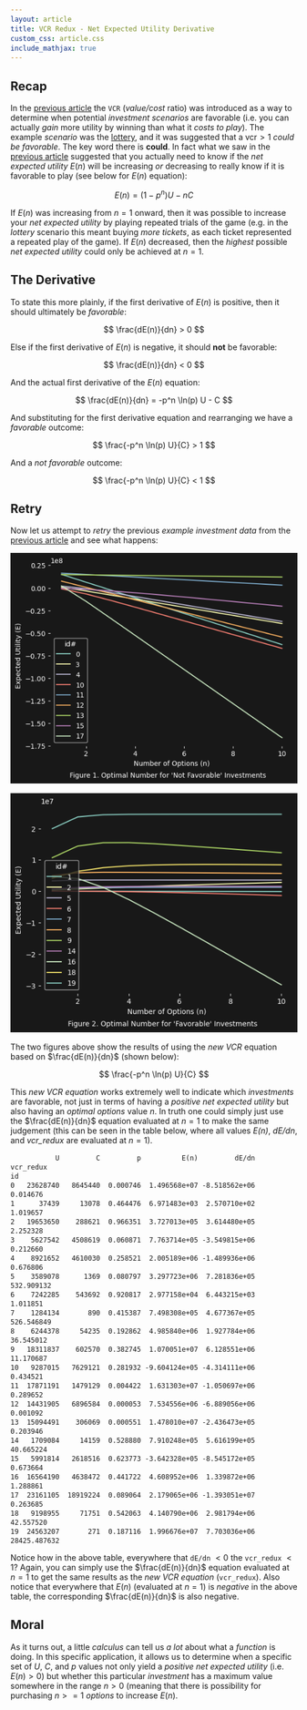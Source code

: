 ```yaml
---
layout: article
title: VCR Redux - Net Expected Utility Derivative
custom_css: article.css
include_mathjax: true
---
```

## Recap
In the [previous article](https://diogenesanalytics.com/blog/2024/05/20/value-cost-ratio) the `VCR` (*value/cost* ratio) was introduced as a way to determine when potential *investment scenarios* are favorable (i.e. you can actually *gain* more utility by winning than what it *costs to play*). The example *scenario* was the [lottery](https://diogenesanalytics.com/blog/2024/05/19/optimal-options), and it was suggested that a $\text{vcr} > 1$ *could be favorable*. The key word there is **could**. In fact what we saw in the [previous article](https://diogenesanalytics.com/blog/2024/05/20/value-cost-ratio) suggested that you actually need to know if the *net expected utility* $E(n)$ will be increasing *or* decreasing to really know if it is favorable to play (see below for $E(n)$ equation):

$$
E(n) = (1 - p^n)U - nC
$$

If $E(n)$ was increasing from $n = 1$ onward, then it was possible to increase your *net expected utility* by playing repeated trials of the game (e.g. in the *lottery* scenario this meant buying *more tickets*, as each ticket represented a repeated play of the game). If $E(n)$ decreased, then the *highest* possible *net expected utility* could only be achieved at $n = 1$.

## The Derivative
To state this more plainly, if the first derivative of $E(n)$ is positive, then it should ultimately be *favorable*:

$$
\frac{dE(n)}{dn} > 0
$$

Else if the first derivative of $E(n)$ is negative, it should **not** be favorable:

$$
\frac{dE(n)}{dn} < 0
$$

And the actual first derivative of the $E(n)$ equation:

$$
\frac{dE(n)}{dn} = -p^n \ln(p) U - C
$$

And substituting for the first derivative equation and rearranging we have a *favorable* outcome:

$$
\frac{-p^n \ln(p) U}{C} > 1
$$

And a *not favorable* outcome:

$$
\frac{-p^n \ln(p) U}{C} < 1
$$

## Retry
Now let us attempt to *retry* the previous *example investment data* from the [previous article](https://diogenesanalytics.com/blog/2024/05/19/optimal-options) and see what happens:


    
![png](/assets/images/2024-05-22-vcr-redux_files/2024-05-22-vcr-redux_7_0.png)
    



    
![png](/assets/images/2024-05-22-vcr-redux_files/2024-05-22-vcr-redux_7_1.png)
    


The two figures above show the results of using the *new VCR* equation based on $\frac{dE(n)}{dn}$ (shown below):

$$
\frac{-p^n \ln(p) U}{C}
$$

This *new VCR equation* works extremely well to indicate which *investments* are favorable, not just in terms of having a *positive net expected utility* but also having an *optimal options* value $n$. In truth one could simply just use the $\frac{dE(n)}{dn}$ equation evaluated at $n = 1$ to make the same judgement (this can be seen in the table below, where all values *E(n)*, *dE/dn*, and *vcr_redux* are evaluated at $n = 1$).

               U         C         p          E(n)         dE/dn     vcr_redux
    id                                                                        
    0   23628740   8645440  0.000746  1.496568e+07 -8.518562e+06      0.014676
    1      37439     13078  0.464476  6.971483e+03  2.570710e+02      1.019657
    2   19653650    288621  0.966351  3.727013e+05  3.614480e+05      2.252328
    3    5627542   4508619  0.060871  7.763714e+05 -3.549815e+06      0.212660
    4    8921652   4610030  0.258521  2.005189e+06 -1.489936e+06      0.676806
    5    3589078      1369  0.080797  3.297723e+06  7.281836e+05    532.909132
    6    7242285    543692  0.920817  2.977158e+04  6.443215e+03      1.011851
    7    1284134       890  0.415387  7.498308e+05  4.677367e+05    526.546849
    8    6244378     54235  0.192862  4.985840e+06  1.927784e+06     36.545012
    9   18311837    602570  0.382745  1.070051e+07  6.128551e+06     11.170687
    10   9287015   7629121  0.281932 -9.604124e+05 -4.314111e+06      0.434521
    11  17871191   1479129  0.004422  1.631303e+07 -1.050697e+06      0.289652
    12  14431905   6896584  0.000053  7.534556e+06 -6.889056e+06      0.001092
    13  15094491    306069  0.000551  1.478010e+07 -2.436473e+05      0.203946
    14   1709084     14159  0.528880  7.910248e+05  5.616199e+05     40.665224
    15   5991814   2618516  0.623773 -3.642328e+05 -8.545172e+05      0.673664
    16  16564190   4638472  0.441722  4.608952e+06  1.339872e+06      1.288861
    17  23161105  18919224  0.089064  2.179065e+06 -1.393051e+07      0.263685
    18   9198955     71751  0.542063  4.140790e+06  2.981794e+06     42.557520
    19  24563207       271  0.187116  1.996676e+07  7.703036e+06  28425.487632


Notice how in the above table, everywhere that `dE/dn` $< 0$ the `vcr_redux` $< 1$? Again, you can simply use the $\frac{dE(n)}{dn}$ equation evaluated at $n = 1$ to get the same results as the *new VCR equation* (`vcr_redux`). Also notice that everywhere that $E(n)$ (evaluated at $n = 1$) is *negative* in the above table, the corresponding $\frac{dE(n)}{dn}$ is also negative.

## Moral
As it turns out, a little *calculus* can tell us *a lot* about what a *function* is doing. In this specific application, it allows us to determine when a specific set of *U*, *C*, and *p* values not only yield a *positive net expected utility* (i.e. $E(n) > 0$) but whether this particular *investment* has a maximum value somewhere in the range $n > 0$ (meaning that there is possibility for purchasing $n >=1$ *options* to increase $E(n)$.
